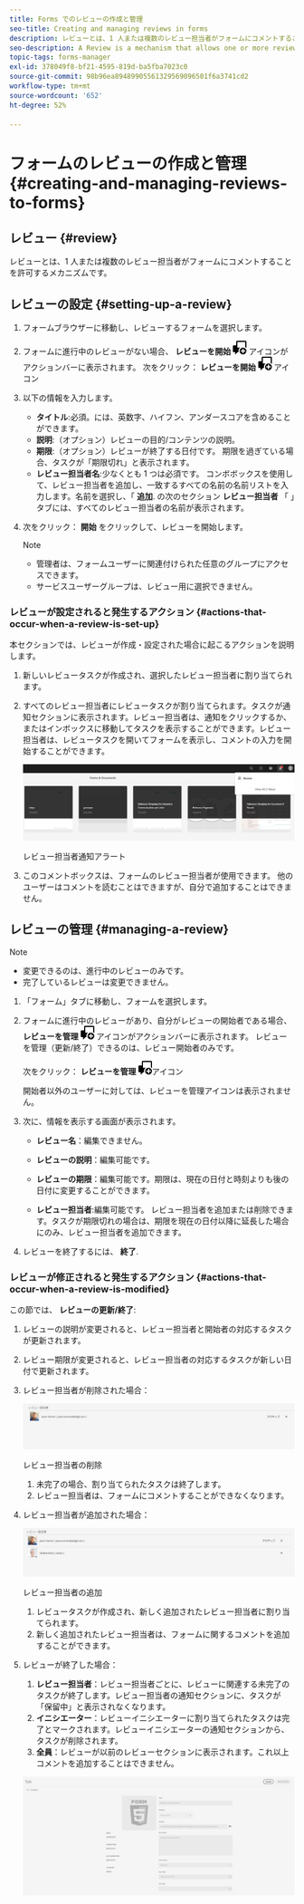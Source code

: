 ```yaml
---
title: Forms でのレビューの作成と管理
seo-title: Creating and managing reviews in forms
description: レビューとは、1 人または複数のレビュー担当者がフォームにコメントすることを許可するメカニズムです。
seo-description: A Review is a mechanism that allows one or more reviewers to comment on a form.
topic-tags: forms-manager
exl-id: 378049f8-bf21-4595-819d-ba5fba7023c0
source-git-commit: 98b96ea89489905561329569096501f6a3741cd2
workflow-type: tm+mt
source-wordcount: '652'
ht-degree: 52%

---
```


# フォームのレビューの作成と管理{#creating-and-managing-reviews-to-forms}

## レビュー {#review}

レビューとは、1 人または複数のレビュー担当者がフォームにコメントすることを許可するメカニズムです。

## レビューの設定 {#setting-up-a-review}

1. フォームブラウザーに移動し、レビューするフォームを選択します。
1. フォームに進行中のレビューがない場合、 **レビューを開始** ![aem6forms_review_chat_comment](assets/aem6forms_review_chat_comment.png) アイコンがアクションバーに表示されます。 次をクリック： **レビューを開始** ![aem6forms_review_chat_comment](assets/aem6forms_review_chat_comment.png) アイコン
1. 以下の情報を入力します。

   * **タイトル**:必須。には、英数字、ハイフン、アンダースコアを含めることができます。
   * **説明**:（オプション）レビューの目的/コンテンツの説明。
   * **期限**:（オプション）レビューが終了する日付です。 期限を過ぎている場合、タスクが「期限切れ」と表示されます。
   * **レビュー担当者名**:少なくとも 1 つは必須です。 コンボボックスを使用して、レビュー担当者を追加し、一致するすべての名前の名前リストを入力します。名前を選択し、「 **追加**. の次のセクション **レビュー担当者** 「 」タブには、すべてのレビュー担当者の名前が表示されます。

1. 次をクリック： **開始** をクリックして、レビューを開始します。

   >[!NOTE]
   >
   >* 管理者は、フォームユーザーに関連付けられた任意のグループにアクセスできます。
   >* サービスユーザーグループは、レビュー用に選択できません。

### レビューが設定されると発生するアクション {#actions-that-occur-when-a-review-is-set-up}

本セクションでは、レビューが作成・設定された場合に起こるアクションを説明します。

1. 新しいレビュータスクが作成され、選択したレビュー担当者に割り当てられます。
1. すべてのレビュー担当者にレビュータスクが割り当てられます。タスクが通知セクションに表示されます。レビュー担当者は、通知をクリックするか、またはインボックスに移動してタスクを表示することができます。レビュー担当者は、レビュータスクを開いてフォームを表示し、コメントの入力を開始することができます。

   ![レビュー担当者通知アラート](assets/review-notification-img.png)

   レビュー担当者通知アラート

1. このコメントボックスは、フォームのレビュー担当者が使用できます。 他のユーザーはコメントを読むことはできますが、自分で追加することはできません。

## レビューの管理 {#managing-a-review}

>[!NOTE]
>
>* 変更できるのは、進行中のレビューのみです。
>* 完了しているレビューは変更できません。

1. 「フォーム」タブに移動し、フォームを選択します。

1. フォームに進行中のレビューがあり、自分がレビューの開始者である場合、 **レビューを管理** ![aem6forms_review_chat_comment](assets/aem6forms_review_chat_comment.png) アイコンがアクションバーに表示されます。 レビューを管理（更新/終了）できるのは、レビュー開始者のみです。

   次をクリック： **レビューを管理** ![aem6forms_review_chat_comment](assets/aem6forms_review_chat_comment.png)アイコン

   開始者以外のユーザーに対しては、レビューを管理アイコンは表示されません。

1. 次に、情報を表示する画面が表示されます。

   * **レビュー名**：編集できません。

   * **レビューの説明**：編集可能です。

   * **レビューの期限**：編集可能です。期限は、現在の日付と時刻よりも後の日付に変更することができます。

   * **レビュー担当者**:編集可能です。 レビュー担当者を追加または削除できます。タスクが期限切れの場合は、期限を現在の日付以降に延長した場合にのみ、レビュー担当者を追加できます。

1. レビューを終了するには、 **終了**.

### レビューが修正されると発生するアクション {#actions-that-occur-when-a-review-is-modified}

この節では、 **レビューの更新/終了**:

1. レビューの説明が変更されると、レビュー担当者と開始者の対応するタスクが更新されます。
1. レビュー期限が変更されると、レビュー担当者の対応するタスクが新しい日付で更新されます。

1. レビュー担当者が削除された場合：

   ![レビュー担当者の削除](assets/removeduser.png)

   レビュー担当者の削除

   1. 未完了の場合、割り当てられたタスクは終了します。
   1. レビュー担当者は、フォームにコメントすることができなくなります。

1. レビュー担当者が追加された場合：

   ![レビュー担当者の追加](assets/addedreviewer.png)

   レビュー担当者の追加

   1. レビュータスクが作成され、新しく追加されたレビュー担当者に割り当てられます。
   1. 新しく追加されたレビュー担当者は、フォームに関するコメントを追加することができます。

1. レビューが終了した場合：

   1. **レビュー担当者**：レビュー担当者ごとに、レビューに関連する未完了のタスクが終了します。レビュー担当者の通知セクションに、タスクが「保留中」と表示されなくなります。
   1. **イニシエーター**：レビューイニシエーターに割り当てられたタスクは完了とマークされます。レビューイニシエーターの通知セクションから、タスクが削除されます。
   1. **全員**：レビューが以前のレビューセクションに表示されます。これ以上コメントを追加することはできません。

   ![レビュー完了](assets/review-complete-imgg.png)
